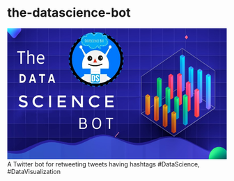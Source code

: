 # the-datascience-bot

![Cover Image](cover_image.jpg)
A Twitter bot for retweeting tweets having hashtags #DataScience, #DataVisualization
